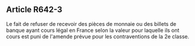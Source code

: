 Article R642-3
----
Le fait de refuser de recevoir des pièces de monnaie ou des billets de banque
ayant cours légal en France selon la valeur pour laquelle ils ont cours est puni
de l'amende prévue pour les contraventions de la 2e classe.
